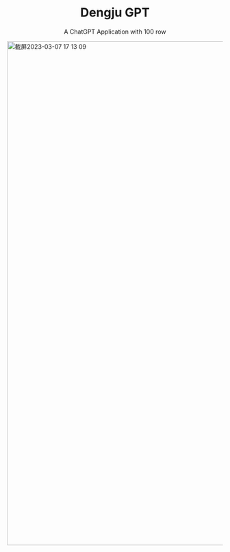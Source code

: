 <h1 align="center">Dengju GPT</h1>

<p align="center">A ChatGPT Application with 100 row</p>

<img width="1176" alt="截屏2023-03-07 17 13 09" src="https://user-images.githubusercontent.com/24560160/223376974-d95e9d17-9138-4352-b78d-3bedbca68ff9.png">
